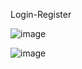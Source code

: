 Login-Register

![image](https://github.com/user-attachments/assets/dfdd1b14-4bcd-4c16-a952-386757f80634)

![image](https://github.com/user-attachments/assets/25492e69-bef9-4379-9b25-58594f518ba6)
